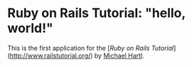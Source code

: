 # Ruby on Rails Tutorial: "hello, world!"
This is the first application for the [*Ruby on Rails Tutorial*]
(http://www.railstutorial.org/) by [Michael Hartl](http://www.michaelhartl.com/).